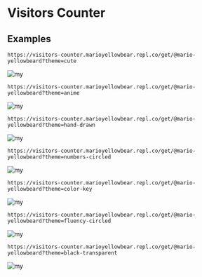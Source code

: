 # Visitors Counter

## Examples

```
https://visitors-counter.marioyellowbear.repl.co/get/@mario-yellowbeard?theme=cute
```
![my](https://visitors-counter.marioyellowbear.repl.co/get/@mario-yellowbeard?theme=cute)

```
https://visitors-counter.marioyellowbear.repl.co/get/@mario-yellowbeard?theme=anime
```
![my](https://visitors-counter.marioyellowbear.repl.co/get/@mario-yellowbeard?theme=anime)

```
https://visitors-counter.marioyellowbear.repl.co/get/@mario-yellowbeard?theme=hand-drawn
```
![my](https://visitors-counter.marioyellowbear.repl.co/get/@mario-yellowbeard?theme=hand-drawn)

```
https://visitors-counter.marioyellowbear.repl.co/get/@mario-yellowbeard?theme=numbers-circled
```
![my](https://visitors-counter.marioyellowbear.repl.co/get/@mario-yellowbeard?theme=numbers-circled)

```
https://visitors-counter.marioyellowbear.repl.co/get/@mario-yellowbeard?theme=color-key
```
![my](https://visitors-counter.marioyellowbear.repl.co/get/@mario-yellowbeard?theme=color-key)

```
https://visitors-counter.marioyellowbear.repl.co/get/@mario-yellowbeard?theme=fluency-circled
```
![my](https://visitors-counter.marioyellowbear.repl.co/get/@mario-yellowbeard?theme=fluency-circled)

```
https://visitors-counter.marioyellowbear.repl.co/get/@mario-yellowbeard?theme=black-transparent
```
![my](https://visitors-counter.marioyellowbear.repl.co/get/@mario-yellowbeard?theme=black-transparent)
